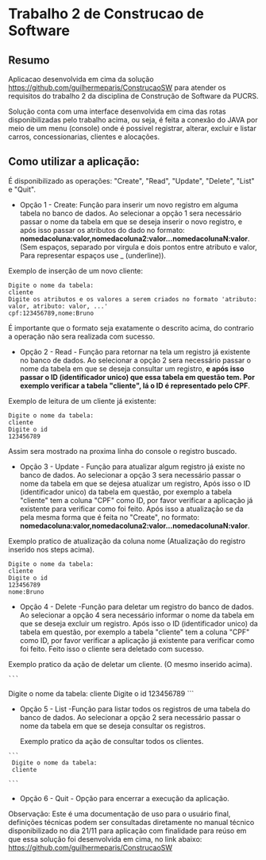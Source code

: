 # Trabalho 2 de Construcao de Software

## Resumo
  Aplicacao desenvolvida em cima da solução https://github.com/guilhermeparis/ConstrucaoSW para atender os requisitos do trabalho 2 da disciplina de Construção de Software da PUCRS.
  
  Solução conta com uma interface desenvolvida em cima das rotas disponibilizadas pelo trabalho acima, ou seja, é feita a conexão do JAVA por meio de um 
  menu (console) onde é possivel registrar, alterar, excluir e listar carros, concessionarias, clientes e alocações.
  
## Como utilizar a aplicação:
  É disponibilizado as operações: "Create", "Read", "Update", "Delete", "List" e "Quit".
  
   * Opção 1 - Create: Função para inserir um novo registro em alguma tabela no banco de dados.
  Ao selecionar a opção 1 sera necessário passar o nome da tabela em que se deseja inserir o novo registro, e após isso passar os atributos do dado
  no formato: **nomedacoluna:valor,nomedacoluna2:valor...nomedacolunaN:valor**. 
  (Sem espaços, separado por virgula e dois pontos entre atributo e valor, Para representar espaços use _ (underline)).
  
  Exemplo de inserção de um novo cliente:
  
  ```
  Digite o nome da tabela:
  cliente
  Digite os atributos e os valores a serem criados no formato 'atributo: valor, atributo: valor, ...'
  cpf:123456789,nome:Bruno  
  ```
    
  É importante que o formato seja exatamente o descrito acima, do contrario a operação não sera realizada com sucesso.
  
  * Opção 2 - Read - Função para retornar na tela um registro já existente no banco de dados.
  Ao selecionar a opção 2 sera necessário passar o nome da tabela em que se deseja consultar um registro, **e após isso passar o ID (identificador unico)
  que essa tabela em questão tem. Por exemplo verificar a tabela "cliente", lá o ID é representado pelo CPF**.
  
  Exemplo de leitura de um cliente já existente:
  
  ```
  Digite o nome da tabela:
  cliente
  Digite o id
  123456789
  ```
  Assim sera mostrado na proxima linha do console o registro buscado.
  
  * Opção 3 - Update - Função para atualizar algum registro já existe no banco de dados.
  Ao selecionar a opção 3 sera necessário passar o nome da tabela em que se dejesa atualizar um registro,
  Após isso o ID (identificador unico) da tabela em questão, por exemplo a tabela "cliente" tem a coluna "CPF" como ID, por favor verificar a aplicação já existente para verificar como foi feito.
  Após isso a atualização se da pela mesma forma que é feita no "Create", no formato: **nomedacoluna:valor,nomedacoluna2:valor...nomedacolunaN:valor**. 
  
  Exemplo pratico de atualização da coluna nome (Atualização do registro inserido nos steps acima).
  
  ```
  Digite o nome da tabela:
  cliente
  Digite o id
  123456789
  nome:Bruno 
  ```
  
  * Opção 4 - Delete -Função para deletar um registro do banco de dados.
  Ao selecionar a opção 4 sera necessário informar o nome da tabela em que se deseja excluir um registro.
  Após isso o ID (identificador unico) da tabela em questão, por exemplo a tabela "cliente" tem a coluna "CPF" como ID, por favor verificar a aplicação já existente para verificar como foi feito.
  Feito isso o cliente sera deletado com sucesso.
  
  Exemplo pratico da ação de deletar um cliente. (O mesmo inserido acima).
  
    ```
  Digite o nome da tabela:
  cliente
  Digite o id
  123456789
    ```
   
   * Opção 5 - List -Função para listar todos os registros de uma tabela do banco de dados.
     Ao selecionar a opção 2 sera necessário passar o nome da tabela em que se deseja consultar os registros.
     
     Exemplo pratico da ação de consultar todos os clientes.
       
    ```
     Digite o nome da tabela:
     cliente

    ```
  
  * Opção 6 - Quit - Opção para encerrar a execução da aplicação.
    
  Observação: Este é uma documentação de uso para o usuário final, definições técnicas podem ser consultadas diretamente no manual técnico disponibilizado no dia 21/11 para aplicação com finalidade para reúso em que essa solução foi desenvolvida em cima, no link abaixo:
  https://github.com/guilhermeparis/ConstrucaoSW
  

  
  
